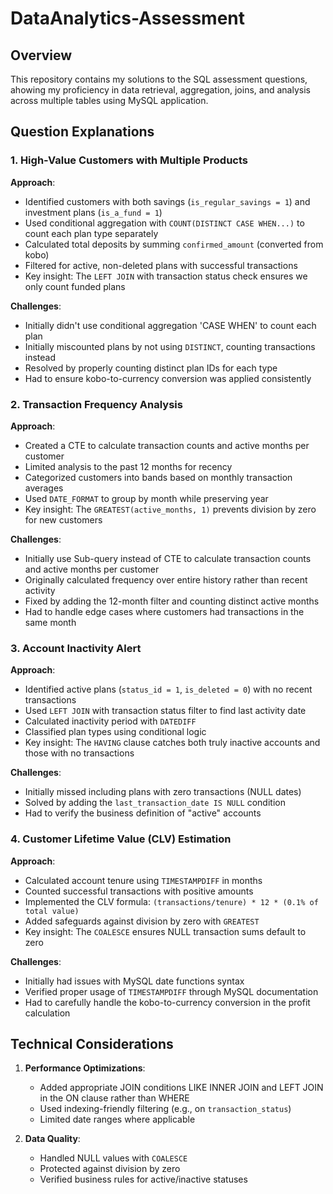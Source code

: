 # DataAnalytics-Assessment

## Overview
This repository contains my solutions to the SQL assessment questions, ahowing my proficiency in data retrieval, aggregation, joins, and analysis across multiple tables using MySQL application.

## Question Explanations

### 1. High-Value Customers with Multiple Products

**Approach**:
- Identified customers with both savings (`is_regular_savings = 1`) and investment plans (`is_a_fund = 1`)
- Used conditional aggregation with `COUNT(DISTINCT CASE WHEN...)` to count each plan type separately
- Calculated total deposits by summing `confirmed_amount` (converted from kobo)
- Filtered for active, non-deleted plans with successful transactions
- Key insight: The `LEFT JOIN` with transaction status check ensures we only count funded plans

**Challenges**:
- Initially didn't use conditional aggregation 'CASE WHEN' to count each plan
- Initially miscounted plans by not using `DISTINCT`, counting transactions instead
- Resolved by properly counting distinct plan IDs for each type
- Had to ensure kobo-to-currency conversion was applied consistently

### 2. Transaction Frequency Analysis

**Approach**:
- Created a CTE to calculate transaction counts and active months per customer
- Limited analysis to the past 12 months for recency
- Categorized customers into bands based on monthly transaction averages
- Used `DATE_FORMAT` to group by month while preserving year
- Key insight: The `GREATEST(active_months, 1)` prevents division by zero for new customers

**Challenges**:
- Initially use Sub-query instead of CTE to calculate transaction counts and active months per customer
- Originally calculated frequency over entire history rather than recent activity
- Fixed by adding the 12-month filter and counting distinct active months
- Had to handle edge cases where customers had transactions in the same month

### 3. Account Inactivity Alert

**Approach**:
- Identified active plans (`status_id = 1`, `is_deleted = 0`) with no recent transactions
- Used `LEFT JOIN` with transaction status filter to find last activity date
- Calculated inactivity period with `DATEDIFF`
- Classified plan types using conditional logic
- Key insight: The `HAVING` clause catches both truly inactive accounts and those with no transactions

**Challenges**:
- Initially missed including plans with zero transactions (NULL dates)
- Solved by adding the `last_transaction_date IS NULL` condition
- Had to verify the business definition of "active" accounts

### 4. Customer Lifetime Value (CLV) Estimation

**Approach**:
- Calculated account tenure using `TIMESTAMPDIFF` in months
- Counted successful transactions with positive amounts
- Implemented the CLV formula: `(transactions/tenure) * 12 * (0.1% of total value)`
- Added safeguards against division by zero with `GREATEST`
- Key insight: The `COALESCE` ensures NULL transaction sums default to zero

**Challenges**:
- Initially had issues with MySQL date functions syntax
- Verified proper usage of `TIMESTAMPDIFF` through MySQL documentation
- Had to carefully handle the kobo-to-currency conversion in the profit calculation

## Technical Considerations

1. **Performance Optimizations**:
   - Added appropriate JOIN conditions LIKE INNER JOIN and LEFT JOIN in the ON clause rather than WHERE
   - Used indexing-friendly filtering (e.g., on `transaction_status`)
   - Limited date ranges where applicable

2. **Data Quality**:
   - Handled NULL values with `COALESCE`
   - Protected against division by zero
   - Verified business rules for active/inactive statuses

